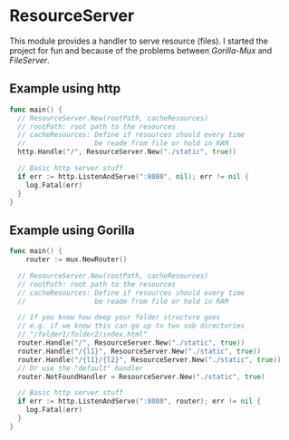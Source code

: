# ResourceServer
This module provides a handler to serve resource (files).
I started the project for fun and because of the problems between *Gorilla-Mux* and *FileServer*.

## Example using http
```go
func main() {
  // ResourceServer.New(rootPath, cacheResources)
  // rootPath: root path to the resources
  // cacheResources: Define if resources should every time
  //                 be reade from file or hold in RAM
  http.Handle("/", ResourceServer.New("./static", true))

  // Basic http server stuff 
  if err := http.ListenAndServe(":8080", nil); err != nil {
    log.Fatal(err)
  }
}
```

## Example using Gorilla
```go
func main() {
	router := mux.NewRouter()

  // ResourceServer.New(rootPath, cacheResources)
  // rootPath: root path to the resources
  // cacheResources: Define if resources should every time
  //                 be reade from file or hold in RAM

  // If you know how deep your folder structure goes
  // e.g. if we know this can go up to two sub directories
  // "/folder1/folder2/index.html"
  router.Handle("/", ResourceServer.New("./static", true))
  router.Handle("/{l1}", ResourceServer.New("./static", true))
  router.Handle("/{l1}/{l2}", ResourceServer.New("./static", true))
  // Or use the "default" handler
  router.NotFoundHandler = ResourceServer.New("./static", true)

  // Basic http server stuff
  if err := http.ListenAndServe(":8080", router); err != nil {
    log.Fatal(err)
  }
}

```